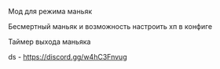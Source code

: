 Мод для режима маньяк

Бесмертный маньяк и возможность настроить хп в конфиге

Таймер выхода маньяка

ds - https://discord.gg/w4hC3Fnvug
